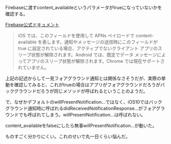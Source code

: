 Firebaseに渡すcontent_availableというパラメータがtrueになっていないかを確認する。

[Firebase公式ドキュメント](https://firebase.google.com/docs/cloud-messaging/http-server-ref)

> iOS では、このフィールドを使用して APNs ペイロードで content-available を表します。通知やメッセージの送信時にこのフィールドが true に設定されている場合、アクティブでないクライアント アプリのスリープ状態が解除されます。Android では、既定でデータ メッセージによってアプリのスリープ状態が解除されます。Chrome では現在サポートされていません。

上記の記述からして一見フォアグラウンド通知とは関係なさそうだが、実際の挙動を確認してみると、これがtrueの場合はアプリがフォアグラウンドだろうがバックグラウンドだろうが同じメソッドが呼ばれるということのようだ。

で、なぜかデフォルトのwillPresentNotification...ではなく、iOS10ではバックグラウンド通知時に呼ばれるdidReceivedNotificationResponse...がフォアグラウンドでも呼ばれてしまう。willPresentNotification...は呼ばれない。

content_availableをfalseにしたら無事willPresentNotification...が動いた。

ものすごく分かりにくい。これのせいで丸一日くらい悩んだ。
